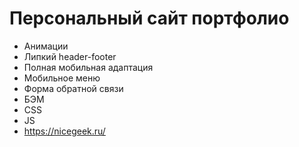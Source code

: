 # Персональный сайт портфолио
- Анимации
- Липкий header-footer
- Полная мобильная адаптация
- Мобильное меню
- Форма обратной связи
- БЭМ
- CSS
- JS
- https://nicegeek.ru/
